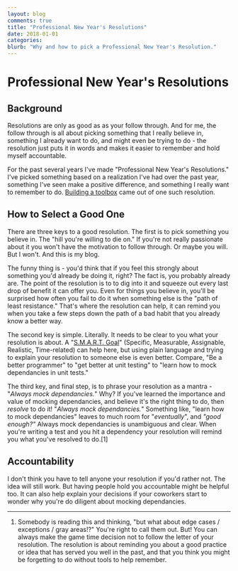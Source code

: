 ```yaml
---
layout: blog
comments: true
title: "Professional New Year's Resolutions"
date: 2018-01-01
categories:
blurb: "Why and how to pick a Professional New Year's Resolution."
---
```


# Professional New Year's Resolutions

## Background

Resolutions are only as good as as your follow through. And for me, the follow through is all about picking something that I really believe in, something I already want to do, and might even be trying to do - the resolution just puts it in words and makes it easier to remember and hold myself accountable.

For the past several years I've made "Professional New Year's Resolutions." I've picked something based on a realization I've had over the past year, something I've seen make a positive difference, and something I really want to remember to do. [Building a toolbox](https://wyattandersen.com/development/2016/01/15/building-a-toolbox.html) came out of one such resolution.

## How to Select a Good One

There are three keys to a good resolution. The first is to pick something you believe in. The "hill you're willing to die on." If you're not really passionate about it you won't have the motivation to follow through. Or maybe you will. But I won't. And this is my blog.

The funny thing is - you'd think that if you feel this strongly about something you'd already be doing it, right? The fact is, you probably already are. The point of the resolution is to to dig into it and squeeze out every last drop of benefit it can offer you. Even for things you believe in, you'll be surprised how often you fail to do it when something else is the "path of least resistance." That's where the resolution can help, it can remind you when you take a few steps down the path of a bad habit that you already know a better way.

The second key is simple. Literally. It needs to be clear to you what your resolution is about. A "[S.M.A.R.T. Goal](https://en.wikipedia.org/wiki/SMART_criteria)" (Specific, Measurable, Assignable, Realistic, Time-related) can help here, but using plain language and trying to explain your resolution to someone else is even better. Compare, "Be a better programmer" to "get better at unit testing" to "learn how to mock dependancies in unit tests."

The third key, and final step, is to phrase your resolution as a mantra - "_Always mock dependancies._" Why? If you've learned the importance and value of mocking dependancies, and believe it's the right thing to do, then _resolve_ to do it! "_Always mock dependancies._" Something like, "learn how to mock dependancies" leaves to much room for "_eventually_", and _"good enough?"_ Always mock dependancies is unambiguous and clear. When you're writing a test and you hit a dependency your resolution will remind you what you've resolved to do.[1]

## Accountability

I don't think you have to tell anyone your resolution if you'd rather not. The idea will still work. But having people hold you accountable might be helpful too. It can also help explain your decisions if your coworkers start to wonder why you're do diligent about mocking dependancies.

---

1. Somebody is reading this and thinking, "but what about edge cases / exceptions / gray areas!?" You're right to call them out. But! You can always make the game time decision not to follow the letter of your resolution. The resolution is about reminding you about a good practice or idea that has served you well in the past, and that you think you might be forgetting to do without tools to help remember.
